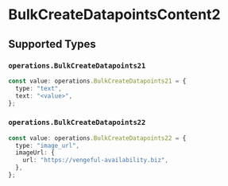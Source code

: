 # BulkCreateDatapointsContent2


## Supported Types

### `operations.BulkCreateDatapoints21`

```typescript
const value: operations.BulkCreateDatapoints21 = {
  type: "text",
  text: "<value>",
};
```

### `operations.BulkCreateDatapoints22`

```typescript
const value: operations.BulkCreateDatapoints22 = {
  type: "image_url",
  imageUrl: {
    url: "https://vengeful-availability.biz",
  },
};
```

